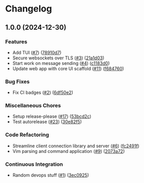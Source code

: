 # Changelog

## 1.0.0 (2024-12-30)


### Features

* Add TUI ([#7](https://github.com/ethanuppal/nerdtalk/issues/7)) ([78910d7](https://github.com/ethanuppal/nerdtalk/commit/78910d74395bce57db67845448056b2dfc4c9b7a))
* Secure websockets over TLS ([#3](https://github.com/ethanuppal/nerdtalk/issues/3)) ([21a1d03](https://github.com/ethanuppal/nerdtalk/commit/21a1d03a944b87ebf2618eba185f6ad878320d08))
* Start work on message sending ([#4](https://github.com/ethanuppal/nerdtalk/issues/4)) ([c1183d0](https://github.com/ethanuppal/nerdtalk/commit/c1183d0dc0c3cdd2aa6b7ec1ad149b4af3592bbd))
* Update web app with core UI scaffold ([#11](https://github.com/ethanuppal/nerdtalk/issues/11)) ([f684760](https://github.com/ethanuppal/nerdtalk/commit/f68476045b3dca5ec8bb3bc1ab22359f51f813f0))


### Bug Fixes

* Fix CI badges ([#2](https://github.com/ethanuppal/nerdtalk/issues/2)) ([6df50e2](https://github.com/ethanuppal/nerdtalk/commit/6df50e2e334ffb7230555add1442c13793ed7856))


### Miscellaneous Chores

* Setup release-please ([#17](https://github.com/ethanuppal/nerdtalk/issues/17)) ([53bcd2c](https://github.com/ethanuppal/nerdtalk/commit/53bcd2c3070b678d5c38a7f87f6ba429b128c709))
* Test autorelease ([#23](https://github.com/ethanuppal/nerdtalk/issues/23)) ([30e82f5](https://github.com/ethanuppal/nerdtalk/commit/30e82f538bb3ab94bafa523a681770e937642c88))


### Code Refactoring

* Streamline client connection library and server ([#6](https://github.com/ethanuppal/nerdtalk/issues/6)) ([fc2491f](https://github.com/ethanuppal/nerdtalk/commit/fc2491f67b454490a51a1915194cc713c933f8d5))
* Vim parsing and command application ([#9](https://github.com/ethanuppal/nerdtalk/issues/9)) ([2073a72](https://github.com/ethanuppal/nerdtalk/commit/2073a729e787b22c75e4016a1a1f6d18daf4fc81))


### Continuous Integration

* Random devops stuff ([#1](https://github.com/ethanuppal/nerdtalk/issues/1)) ([3ec0925](https://github.com/ethanuppal/nerdtalk/commit/3ec09255507146084dbe1da154929f9092fb1d45))
